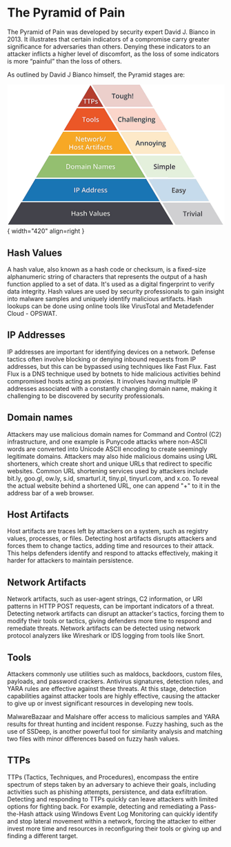 # The Pyramid of Pain

The Pyramid of Pain was developed by security expert David J. Bianco in 2013. It illustrates that certain indicators of a compromise carry greater significance for adversaries than others. Denying these indicators to an attacker inflicts a higher level of discomfort, as the loss of some indicators is more “painful” than the loss of others.

As outlined by David J Bianco himself, the Pyramid stages are:

![Pyramid of Pain](pyramid.png){ width="420" align=right }

## Hash Values

A hash value, also known as a hash code or checksum, is a fixed-size alphanumeric string of characters that represents the output of a hash function applied to a set of data. It's used as a digital fingerprint to verify data integrity.
Hash values are used by security professionals to gain insight into malware samples and uniquely identify malicious artifacts. Hash lookups can be done using online tools like VirusTotal and Metadefender Cloud - OPSWAT.

## IP Addresses

IP addresses are important for identifying devices on a network. Defense tactics often involve blocking or denying inbound requests from IP addresses, but this can be bypassed using techniques like Fast Flux. Fast Flux is a DNS technique used by botnets to hide malicious activities behind compromised hosts acting as proxies. It involves having multiple IP addresses associated with a constantly changing domain name, making it challenging to be discovered by security professionals.

## Domain names

Attackers may use malicious domain names for Command and Control (C2) infrastructure, and one example is Punycode attacks where non-ASCII words are converted into Unicode ASCII encoding to create seemingly legitimate domains. Attackers may also hide malicious domains using URL shorteners, which create short and unique URLs that redirect to specific websites. Common URL shortening services used by attackers include bit.ly, goo.gl, ow.ly, s.id, smarturl.it, tiny.pl, tinyurl.com, and x.co. To reveal the actual website behind a shortened URL, one can append "+" to it in the address bar of a web browser.

## Host Artifacts

Host artifacts are traces left by attackers on a system, such as registry values, processes, or files. Detecting host artifacts disrupts attackers and forces them to change tactics, adding time and resources to their attack. This helps defenders identify and respond to attacks effectively, making it harder for attackers to maintain persistence.

## Network Artifacts

Network artifacts, such as user-agent strings, C2 information, or URI patterns in HTTP POST requests, can be important indicators of a threat. Detecting network artifacts can disrupt an attacker's tactics, forcing them to modify their tools or tactics, giving defenders more time to respond and remediate threats. Network artifacts can be detected using network protocol analyzers like Wireshark or IDS logging from tools like Snort.

## Tools

Attackers commonly use utilities such as maldocs, backdoors, custom files, payloads, and password crackers. Antivirus signatures, detection rules, and YARA rules are effective against these threats. At this stage, detection capabilities against attacker tools are highly effective, causing the attacker to give up or invest significant resources in developing
new tools.

MalwareBazaar and Malshare offer access to malicious samples and YARA results for threat hunting and incident response. Fuzzy hashing, such as the use of SSDeep, is another powerful tool for similarity analysis and matching two files with minor differences based on fuzzy hash values.

## TTPs

TTPs (Tactics, Techniques, and Procedures), encompass the entire spectrum of steps taken by an adversary to achieve their goals, including activities such as phishing attempts, persistence, and data exfiltration. Detecting and responding to TTPs quickly can leave attackers with limited options for fighting back.
For example, detecting and remediating a Pass-the-Hash attack using Windows Event Log Monitoring can quickly identify and stop lateral movement within a network, forcing the attacker to either invest more time and resources in reconfiguring their tools or giving up and finding a different target.
